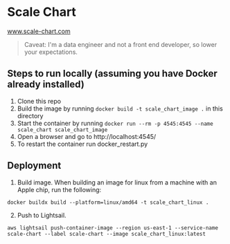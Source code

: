# Scale Chart


www.scale-chart.com

> Caveat: I'm a data engineer and not a front end developer, so lower your expectations.


## Steps to run locally (assuming you have Docker already installed)

1) Clone this repo
2) Build the image by running ``docker build -t scale_chart_image .`` in this directory
3) Start the container by running ``docker run --rm -p 4545:4545 --name scale_chart scale_chart_image``
4) Open a browser and go to http://localhost:4545/
5) To restart the container run docker_restart.py

## Deployment

1) Build image. When building an image for linux from a machine with an Apple chip, run the following:

  ``docker buildx build --platform=linux/amd64 -t scale_chart_linux .``

2) Push to Lightsail.

``aws lightsail push-container-image --region us-east-1 --service-name scale-chart --label scale-chart --image scale_chart_linux:latest``
